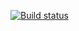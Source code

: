 [![Build status](https://ci.appveyor.com/api/projects/status/y988hf84tsx372uj?svg=true)](https://ci.appveyor.com/project/PavelBarashkov/async-promises)